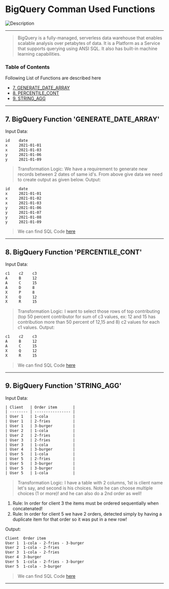# BigQuery Comman Used Functions
![Description](https://encrypted-tbn0.gstatic.com/images?q=tbn:ANd9GcRW1_ZfZOVl4_QnHNOQ9gjZZ8mc_zBTKHq9dg&usqp=CAU)

---

> BigQuery is a fully-managed, serverless data warehouse that enables scalable analysis over petabytes of data. It is a Platform as a Service that supports querying using ANSI SQL. It also has built-in machine learning capabilities. 

### Table of Contents
Following List of Functions are described here


- [7. GENERATE_DATE_ARRAY](#generate-date-array)
- [8. PERCENTILE_CONT](#percentile-count)
- [9. STRING_AGG](#string-agg)

---

  ## 7. BigQuery Function 'GENERATE_DATE_ARRAY'
  Input Data:
  ```html
 id    date 
 x     2021-01-01
 x     2021-01-03
 y     2021-01-06
 y     2021-01-09
 ```
> Transformation Logic: We have a requirement to generate new records between 2 dates of same id's. From above give data we need to create output as given below.
Output:
  ```html
 id    date 
 x     2021-01-01
 x     2021-01-02
 x     2021-01-03
 y     2021-01-06
 y     2021-01-07
 y     2021-01-08
 y     2021-01-09
 ```
> We can find SQL Code [here](https://github.com/vibwipro/BigQuery/blob/main/Bigquery-Requirement-7%20(GENERATE_DATE_ARRAY-%20function)/GENERATE_DATE_ARRAY-Query.sql)

---  

  ## 8. BigQuery Function 'PERCENTILE_CONT'
  Input Data:
  ```html
 c1    c2    c3
 A     B     12
 A     C     15
 A     D     8
 X     P     8
 X     Q     12
 X     R     15
 ```
> Transformation Logic: I want to select those rows of top contributing (top 50 percent contributor for sum of c3 values, ex: 12 and 15 has contribution more than 50 percent of 12,15 and 8) c2 values for each c1 values.
Output:
  ```html
c1    c2    c3
A     B     12
A     C     15
X     Q     12
X     R     15
 ```
> We can find SQL Code [here](https://github.com/vibwipro/BigQuery/blob/main/Bigquery-Requirement-8%20(PERCENTILE_CONT-%20function)/PERCENTILE_CONT-Query.sql)

---

  ## 9. BigQuery Function 'STRING_AGG'
  
  Input Data:
  ```html
| Client   | Order item       |
| -------- | ---------------- |
| User 1   | 1-cola           |
| User 1   | 2-fries          |
| User 1   | 3-burger         |
| User 2   | 1-cola           |
| User 2   | 2-fries          |
| User 3   | 2-fries          |
| User 3   | 1-cola           |
| User 4   | 3-burger         |
| User 5   | 1-cola           |
| User 5   | 2-fries          |
| User 5   | 3-burger         |
| User 5   | 3-burger         |
| User 5   | 1-cola           |
 ```
> Transformation Logic: I have a table with 2 columns, 1st is client name let's say, and second is his choices. Note he can choose multiple choices (1 or more)! and he can also do a 2nd order as well! 
1.	Rule: In order for client 3 the items must be ordered sequentially when concatenated!
2.	Rule: In order for client 5 we have 2 orders, detected simply by having a duplicate item for that order so it was put in a new row!


Output:
  ```html
Client	Order item
User 1	1-cola - 2-fries - 3-burger
User 2	1-cola - 2-fries
User 3	1-cola - 2-fries
User 4	3-burger
User 5	1-cola - 2-fries - 3-burger
User 5	1-cola - 3-burger
 ```
> We can find SQL Code [here](https://github.com/vibwipro/BigQuery/blob/main/Bigquery-Requirement-9%20(String_Agg-%20function)/String_Agg-Query.sql)

---
